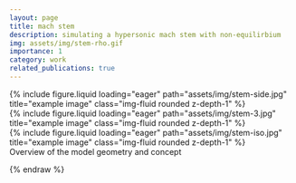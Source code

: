 ```yaml
---
layout: page
title: mach stem
description: simulating a hypersonic mach stem with non-equilirbium
img: assets/img/stem-rho.gif
importance: 1
category: work
related_publications: true
---
```


<div class="row">
    <div class="col-sm mt-3 mt-md-0">
        {% include figure.liquid loading="eager" path="assets/img/stem-side.jpg" title="example image" class="img-fluid rounded z-depth-1" %}
    </div>
    <div class="col-sm mt-3 mt-md-0">
        {% include figure.liquid loading="eager" path="assets/img/stem-3.jpg" title="example image" class="img-fluid rounded z-depth-1" %}
    </div>
    <div class="col-sm mt-3 mt-md-0">
        {% include figure.liquid loading="eager" path="assets/img/stem-iso.jpg" title="example image" class="img-fluid rounded z-depth-1" %}
    </div>
</div>
<div class="caption">
    Overview of the model geometry and concept
</div>

{% endraw %}

